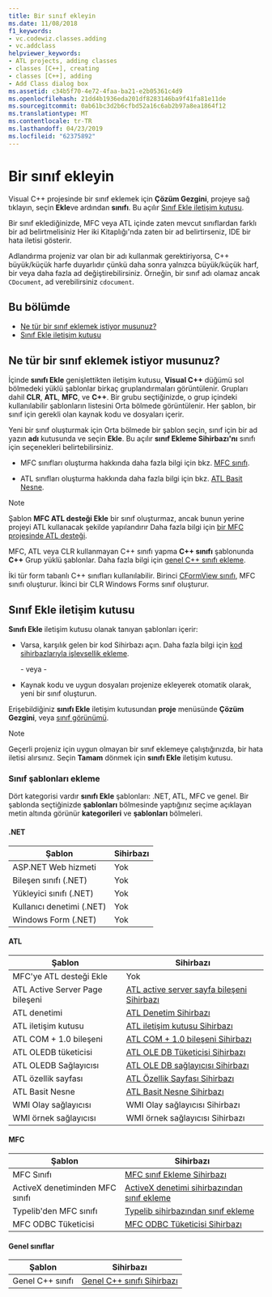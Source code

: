 ```yaml
---
title: Bir sınıf ekleyin
ms.date: 11/08/2018
f1_keywords:
- vc.codewiz.classes.adding
- vc.addclass
helpviewer_keywords:
- ATL projects, adding classes
- classes [C++], creating
- classes [C++], adding
- Add Class dialog box
ms.assetid: c34b5f70-4e72-4faa-ba21-e2b05361c4d9
ms.openlocfilehash: 21dd4b1936eda201df8283146ba9f41fa81e11de
ms.sourcegitcommit: 0ab61bc3d2b6cfbd52a16c6ab2b97a8ea1864f12
ms.translationtype: MT
ms.contentlocale: tr-TR
ms.lasthandoff: 04/23/2019
ms.locfileid: "62375892"
---
```

# <a name="add-a-class"></a>Bir sınıf ekleyin

Visual C++ projesinde bir sınıf eklemek için **Çözüm Gezgini**, projeye sağ tıklayın, seçin **Ekle**ve ardından **sınıfı**. Bu açılır [Sınıf Ekle iletişim kutusu](#add-class-dialog-box).

Bir sınıf eklediğinizde, MFC veya ATL içinde zaten mevcut sınıflardan farklı bir ad belirtmelisiniz Her iki Kitaplığı'nda zaten bir ad belirtirseniz, IDE bir hata iletisi gösterir.

Adlandırma projeniz var olan bir adı kullanmak gerektiriyorsa, C++ büyük/küçük harfe duyarlıdır çünkü daha sonra yalnızca büyük/küçük harf, bir veya daha fazla ad değiştirebilirsiniz. Örneğin, bir sınıf adı olamaz ancak `CDocument`, ad verebilirsiniz `cdocument`.

## <a name="in-this-section"></a>Bu bölümde

- [Ne tür bir sınıf eklemek istiyor musunuz?](#what-kind-of-class-do-you-want-to-add)
- [Sınıf Ekle iletişim kutusu](#add-class-dialog-box)

## <a name="what-kind-of-class-do-you-want-to-add"></a>Ne tür bir sınıf eklemek istiyor musunuz?

İçinde **sınıfı Ekle** genişlettikten iletişim kutusu, **Visual C++** düğümü sol bölmedeki yüklü şablonlar birkaç gruplandırmaları görüntülenir. Grupları dahil **CLR**, **ATL**, **MFC**, ve **C++**. Bir grubu seçtiğinizde, o grup içindeki kullanılabilir şablonların listesini Orta bölmede görüntülenir. Her şablon, bir sınıf için gerekli olan kaynak kodu ve dosyaları içerir.

Yeni bir sınıf oluşturmak için Orta bölmede bir şablon seçin, sınıf için bir ad yazın **adı** kutusunda ve seçin **Ekle**. Bu açılır **sınıf Ekleme Sihirbazı'nı** sınıfı için seçenekleri belirtebilirsiniz.

- MFC sınıfları oluşturma hakkında daha fazla bilgi için bkz. [MFC sınıfı](../mfc/reference/adding-an-mfc-class.md).

- ATL sınıfları oluşturma hakkında daha fazla bilgi için bkz. [ATL Basit Nesne](../atl/reference/adding-an-atl-simple-object.md).

> [!NOTE]
> Şablon **MFC ATL desteği Ekle** bir sınıf oluşturmaz, ancak bunun yerine projeyi ATL kullanacak şekilde yapılandırır Daha fazla bilgi için [bir MFC projesinde ATL desteği](../mfc/reference/adding-atl-support-to-your-mfc-project.md).

MFC, ATL veya CLR kullanmayan C++ sınıfı yapma **C++ sınıfı** şablonunda **C++** Grup yüklü şablonlar. Daha fazla bilgi için [genel C++ sınıfı ekleme](../ide/adding-a-generic-cpp-class.md).

İki tür form tabanlı C++ sınıfları kullanılabilir. Birinci [CFormView sınıfı](../mfc/reference/cformview-class.md), MFC sınıfı oluşturur. İkinci bir CLR Windows Forms sınıf oluşturur.

## <a name="add-class-dialog-box"></a>Sınıf Ekle iletişim kutusu

**Sınıfı Ekle** iletişim kutusu olanak tanıyan şablonları içerir:

- Varsa, karşılık gelen bir kod Sihirbazı açın. Daha fazla bilgi için [kod sihirbazlarıyla işlevsellik ekleme](../ide/adding-functionality-with-code-wizards-cpp.md).

   \- veya -

- Kaynak kodu ve uygun dosyaları projenize ekleyerek otomatik olarak, yeni bir sınıf oluşturun.

Erişebildiğiniz **sınıfı Ekle** iletişim kutusundan **proje** menüsünde **Çözüm Gezgini**, veya [sınıf görünümü](/visualstudio/ide/viewing-the-structure-of-code).

> [!NOTE]
> Geçerli projeniz için uygun olmayan bir sınıf eklemeye çalıştığınızda, bir hata iletisi alırsınız. Seçin **Tamam** dönmek için **sınıfı Ekle** iletişim kutusu.

### <a name="add-class-templates"></a>Sınıf şablonları ekleme

Dört kategorisi vardır **sınıfı Ekle** şablonları: .NET, ATL, MFC ve genel. Bir şablonda seçtiğinizde **şablonları** bölmesinde yaptığınız seçime açıklayan metin altında görünür **kategorileri** ve **şablonları** bölmeleri.

#### <a name="net"></a>.NET

|Şablon|Sihirbazı|
|--------------|------------|
|ASP.NET Web hizmeti|Yok|
|Bileşen sınıfı (.NET)|Yok|
|Yükleyici sınıfı (.NET)|Yok|
|Kullanıcı denetimi (.NET)|Yok|
|Windows Form (.NET)|Yok|

#### <a name="atl"></a>ATL

|Şablon|Sihirbazı|
|--------------|------------|
|MFC'ye ATL desteği Ekle|Yok|
|ATL Active Server Page bileşeni|[ATL active server sayfa bileşeni Sihirbazı](../atl/reference/atl-active-server-page-component-wizard.md)|
|ATL denetimi|[ATL Denetim Sihirbazı](../atl/reference/atl-control-wizard.md)|
|ATL iletişim kutusu|[ATL iletişim kutusu Sihirbazı](../atl/reference/atl-dialog-wizard.md)|
|ATL COM + 1.0 bileşeni|[ATL COM + 1.0 bileşeni Sihirbazı](../atl/reference/atl-com-plus-1-0-component-wizard.md)|
|ATL OLEDB tüketicisi|[ATL OLE DB Tüketicisi Sihirbazı](../atl/reference/atl-ole-db-consumer-wizard.md)|
|ATL OLEDB Sağlayıcısı|[ATL OLE DB sağlayıcısı Sihirbazı](../atl/reference/atl-ole-db-provider-wizard.md)|
|ATL özellik sayfası|[ATL Özellik Sayfası Sihirbazı](../atl/reference/atl-property-page-wizard.md)|
|ATL Basit Nesne|[ATL Basit Nesne Sihirbazı](../atl/reference/atl-simple-object-wizard.md)|
|WMI Olay sağlayıcısı|WMI Olay sağlayıcısı Sihirbazı|
|WMI örnek sağlayıcısı|WMI örnek sağlayıcısı Sihirbazı|

#### <a name="mfc"></a>MFC

|Şablon|Sihirbazı|
|--------------|------------|
|MFC Sınıfı|[MFC sınıf Ekleme Sihirbazı](../mfc/reference/mfc-add-class-wizard.md)|
|ActiveX denetiminden MFC sınıfı|[ActiveX denetimi sihirbazından sınıf ekleme](../ide/add-class-from-activex-control-wizard.md)|
|Typelib'den MFC sınıfı|[Typelib sihirbazından sınıf ekleme](../mfc/reference/add-class-from-typelib-wizard.md)|
|MFC ODBC Tüketicisi|[MFC ODBC Tüketicisi Sihirbazı](../mfc/reference/mfc-odbc-consumer-wizard.md)|

#### <a name="generic-classes"></a>Genel sınıflar

|Şablon|Sihirbazı|
|--------------|------------|
|Genel C++ sınıfı|[Genel C++ sınıfı Sihirbazı](../ide/generic-cpp-class-wizard.md)|
